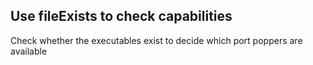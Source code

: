 ## Use fileExists to check capabilities

Check whether the executables exist to decide which port poppers are available

